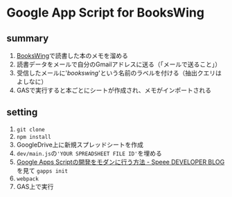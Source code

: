 # Google App Script for BooksWing

## summary

1. [BooksWing](http://www.bookswing.com/)で読書した本のメモを溜める
1. 読書データをメールで自分のGmailアドレスに送る（「メールで送ること」）
1. 受信したメールに'*bookswing*'という名前のラベルを付ける（抽出クエリはよしなに）
1. GASで実行すると本ごとにシートが作成され、メモがインポートされる

## setting

1. `git clone`
1. `npm install`
1. GoogleDrive上に新規スプレッドシートを作成
1. `dev/main.js`の`'YOUR SPREADSHEET FILE ID'`を埋める
1. [Google Apps Scriptの開発をモダンに行う方法 \- Speee DEVELOPER BLOG](http://tech.speee.jp/entry/2016/04/28/190236)を見て `gapps init `
1. `webpack`
1. GAS上で実行
